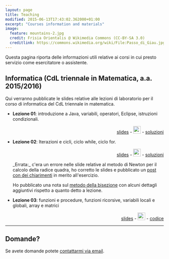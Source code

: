 ```yaml
---
layout: page
title: Teaching
modified: 2015-06-13T17:43:02.362000+01:00
excerpt: "Courses information and materials"
image:
  feature: mountains-2.jpg
  credit: Frisia Orientalis @ Wikimedia Commons (CC-BY-SA 3.0)
  creditlink: https://commons.wikimedia.org/wiki/File:Passo_di_Giau.jpg
---
```


Questa pagina riporta delle informazioni utili relative ai corsi in cui presto servizio come esercitatore o assistente.

## Informatica (CdL triennale in Matematica, a.a. 2015/2016)

Qui verranno pubblicate le slides relative alle lezioni di laboratorio per il corso di informatica
del CdL triennale in matematica.

* **Lezione 01**: introduzione a Java, variabili, operatori, Eclipse, istruzioni condizionali.
  <p align="right">
    <a id="Slide da scaricare in formato PDF" href="./labinfo-mat_2015-2016/slides/InfMat_01.pdf">slides</a> - <a id="Sorgente delle slides su GitHub" href="https://github.com/CristianCantoro/labinfo-mat"><img src="{{ site.baseurl }}/images/github-circled.png" style="width: 24px" /></a> - <a href="./labinfo-mat_2015-2016/soluzioni/Lezione01.zip">soluzioni</a>
  </p>
* **Lezione 02**: Iterazioni e cicli, ciclo while, ciclo for.
  <p align="right">
    <a id="Slide da scaricare in formato PDF" href="./labinfo-mat_2015-2016/slides/InfMat_02.pdf">slides</a> - <a id="Sorgente delle slides su GitHub" href="https://github.com/CristianCantoro/labinfo-mat"><img src="{{ site.baseurl }}/images/github-circled.png" style="width: 24px" /></a> - <a href="./labinfo-mat_2015-2016/soluzioni/Lezione02.zip">soluzioni</a>
  </p>
  _Errata:_ c'era un errore nelle slide relative al metodo di Newton per il calcolo della radice quadra, ho corretto le slides e pubblicato un <a href="./note-metodo-newton/">post con dei chiarimenti</a> in merito all'esercizio.

  Ho pubblicato una nota sul <a href="./note-metodo-bisezione/">metodo della bisezione</a> con alcuni dettagli aggiuntivi rispetto a quanto detto a lezione.
* **Lezione 03**: funzioni e procedure, funzioni ricorsive, variabili locali e globali, array e matrici
  <p align="right">
    <a id="Slide da scaricare in formato PDF" href="./labinfo-mat_2015-2016/slides/InfMat_03.pdf">slides</a> - <a id="Sorgente delle slides su GitHub" href="https://github.com/CristianCantoro/labinfo-mat"><img src="{{ site.baseurl }}/images/github-circled.png" style="width: 24px" /></a> - <a href="./labinfo-mat_2015-2016/codice/Lezione03_codice_lezione.zip">codice</a>
  </p>
---

## Domande?

Se avete domande potete <a href="mailto:cristian.consonni(at)unitn(dot)it" target="_blank">contattarmi via email</a>.
